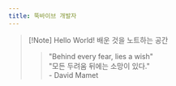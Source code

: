```yaml
---
title: 뚝바이브 개발자
---
```

> [!Note] Hello World!
> 배운 것을 노트하는 공간
> >"Behind every fear, lies a wish"  
> >"모든 두려움 뒤에는 소망이 있다."  
> \- David Mamet

